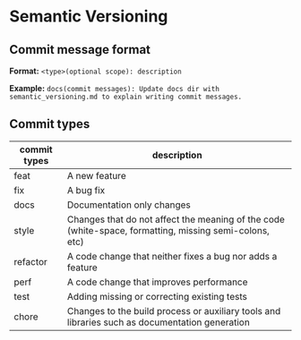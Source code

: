 # Semantic Versioning 

## Commit message format
**Format:** `<type>(optional scope): description`

**Example:** `docs(commit messages): Update docs dir with semantic_versioning.md to explain writing commit messages.`

## Commit types
| commit types | description |
| ------------ | ----------- |
| feat | A new feature |
| fix | A bug fix |
| docs | Documentation only changes |
| style | Changes that do not affect the meaning of the code (white-space, formatting, missing semi-colons, etc) |
| refactor | A code change that neither fixes a bug nor adds a feature |
| perf | A code change that improves performance |
| test | Adding missing or correcting existing tests |
| chore | Changes to the build process or auxiliary tools and libraries such as documentation generation |
